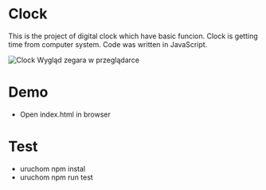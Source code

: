 # Clock
This is the project of digital clock which have basic funcion. Clock is getting time from computer system. Code was written in JavaScript.

![Clock](https://user-images.githubusercontent.com/64979490/182033234-96c53ba2-86f1-4a5c-b5a4-4a9e6e76acd8.jpg)
Wygląd zegara w przeglądarce

# Demo
* Open index.html in browser
  
# Test
* uruchom npm instal
* uruchom npm run test
